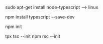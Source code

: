 
sudo apt-get install node-typescript --> linux

npm install typescript --save-dev

npm init

tpx tsc --init
npm rsc --init